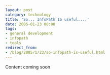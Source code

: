```yaml
---
layout: post
category: technology
title: 'So... InfoPath IS useful....'
date: 2005-01-23 00:00
tags:
- general development
- infopath
- tools
redirect_from:
- /blog/2005/1/23/so-infopath-is-useful.html
---
```

Content coming soon
